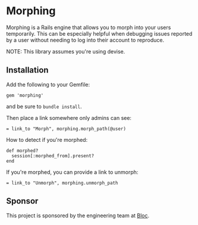# Morphing

Morphing is a Rails engine that allows you to morph into your users temporarily. This can be especially helpful when debugging issues reported by a user without needing to log into their account to reproduce.

NOTE: This library assumes you're using devise.

## Installation

Add the following to your Gemfile:

```
gem 'morphing'
```

and be sure to ```bundle install```.

Then place a link somewhere only admins can see:

```
= link_to "Morph", morphing.morph_path(@user)
```

How to detect if you're morphed:

```
def morphed?
  session[:morphed_from].present?
end
```

If you're morphed, you can provide a link to unmorph:

```
= link_to "Unmorph", morphing.unmorph_path
```

## Sponsor

This project is sponsored by the engineering team at [Bloc](https://www.bloc.io).
